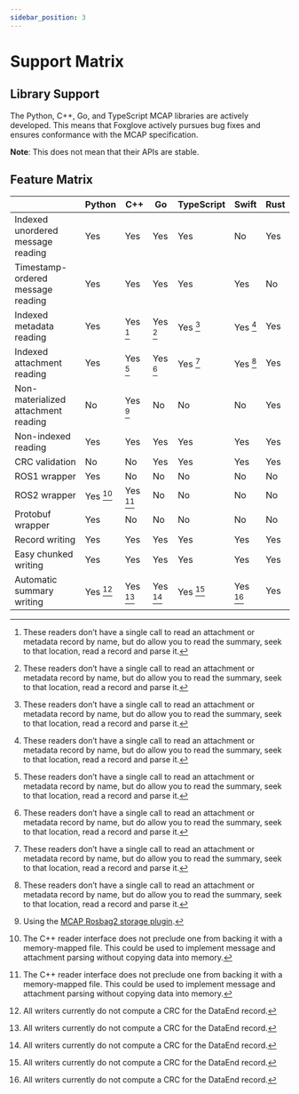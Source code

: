 ```yaml
---
sidebar_position: 3
---
```


# Support Matrix

## Library Support

The Python, C++, Go, and TypeScript MCAP libraries are actively developed. This means that Foxglove actively pursues bug fixes and ensures conformance with the MCAP specification.

**Note**: This does not mean that their APIs are stable.

## Feature Matrix

|                                     | Python   | C++      | Go       | TypeScript | Swift    | Rust |
| ----------------------------------- | -------- | -------- | -------- | ---------- | -------- | ---- |
| Indexed unordered message reading   | Yes      | Yes      | Yes      | Yes        | No       | Yes  |
| Timestamp-ordered message reading   | Yes      | Yes      | Yes      | Yes        | Yes      | No   |
| Indexed metadata reading            | Yes      | Yes [^1] | Yes [^1] | Yes [^1]   | Yes [^1] | Yes  |
| Indexed attachment reading          | Yes      | Yes [^1] | Yes [^1] | Yes [^1]   | Yes [^1] | Yes  |
| Non-materialized attachment reading | No       | Yes [^2] | No       | No         | No       | Yes  |
| Non-indexed reading                 | Yes      | Yes      | Yes      | Yes        | Yes      | Yes  |
| CRC validation                      | No       | No       | Yes      | Yes        | Yes      | Yes  |
| ROS1 wrapper                        | Yes      | No       | No       | No         | No       | No   |
| ROS2 wrapper                        | Yes [^3] | Yes [^3] | No       | No         | No       | No   |
| Protobuf wrapper                    | Yes      | No       | No       | No         | No       | No   |
| Record writing                      | Yes      | Yes      | Yes      | Yes        | Yes      | Yes  |
| Easy chunked writing                | Yes      | Yes      | Yes      | Yes        | Yes      | Yes  |
| Automatic summary writing           | Yes [^4] | Yes [^4] | Yes [^4] | Yes [^4]   | Yes [^4] | Yes  |

[^1]: These readers don’t have a single call to read an attachment or metadata record by name, but do allow you to read the summary, seek to that location, read a record and parse it.
[^2]: Using the [MCAP Rosbag2 storage plugin](https://github.com/ros-tooling/rosbag2_storage_mcap).
[^3]: The C++ reader interface does not preclude one from backing it with a memory-mapped file. This could be used to implement message and attachment parsing without copying data into memory.
[^4]: All writers currently do not compute a CRC for the DataEnd record.
